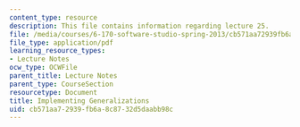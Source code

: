 ```yaml
---
content_type: resource
description: This file contains information regarding lecture 25.
file: /media/courses/6-170-software-studio-spring-2013/cb571aa72939fb6a8c8732d5daabb98c_MIT6_170S13_25-imp-gen.pdf
file_type: application/pdf
learning_resource_types:
- Lecture Notes
ocw_type: OCWFile
parent_title: Lecture Notes
parent_type: CourseSection
resourcetype: Document
title: Implementing Generalizations
uid: cb571aa7-2939-fb6a-8c87-32d5daabb98c
---
```

